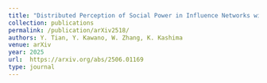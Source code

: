 ```yaml
---
title: "Distributed Perception of Social Power in Influence Networks with Stubborn Individuals"
collection: publications
permalink: /publication/arXiv2518/
authors: Y. Tian, Y. Kawano, W. Zhang, K. Kashima
venue: arXiv
year: 2025
url:  https://arxiv.org/abs/2506.01169
type: journal
---
```

